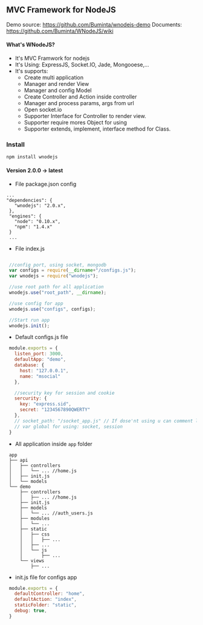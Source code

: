## MVC Framework for NodeJS
Demo source: https://github.com/Buminta/wnodejs-demo
Documents: https://github.com/Buminta/WNodeJS/wiki

#### What's WNodeJS?
- It's MVC Framwork for nodejs
- It's Using: ExpressJS, Socket.IO, Jade, Mongooese,...
- It's supports:
  - Create multi application
  - Manager and render View
  - Manager and config Model
  - Create Controller and Action inside controller
  - Manager and process params, args from url
  - Open socket.io
  - Supporter Interface for Controller to render view.
  - Supporter require mores Object for using
  - Supporter extends, implement, interface method for Class.

### Install
```
npm install wnodejs
```

#### Version 2.0.0 -> latest

 - File package.json config

 ```
 ...
 "dependencies": {
    "wnodejs": "2.0.x",
  },
  "engines": {
    "node": "0.10.x",
    "npm": "1.4.x"
  }
  ...
 ```

 - File index.js
 ``` javascript

  //config port, using socket, mongodb
  var configs = require(__dirname+"/configs.js");
  var wnodejs = require("wnodejs");

  //use root path for all application
  wnodejs.use("root_path", __dirname);

  //use config for app
  wnodejs.use("configs", configs);

  //Start run app
  wnodejs.init();
 ```

 - Default configs.js file

 ``` javascript
  module.exports = {
    listen_port: 3000,
    defaultApp: "demo",
    database: {
      host: "127.0.0.1",
      name: "msocial"
    },

    //security key for session and cookie
    sercurity: {
      key: "express.sid",
      secret: "1234567890QWERTY"
    },
    // socket_path: "/socket_app.js" // If dose'nt using u can comment line here
    // var global for using: socket, session
  }
 ```

 - All application inside ```app``` folder
 ```
  app
  ├── api
  │   ├── controllers
  │   │   └── ... //home.js
  │   ├── init.js
  │   └── models
  └── demo
      ├── controllers
      │   ├── ... //home.js
      ├── init.js
      ├── models
      │   └── ... //auth_users.js
      ├── modules
      │   └── ...
      ├── static
      │   ├── css
      │   │   ├── ...
      │   ├── ...
      │   └── js
      │       ├── ...
      └── views
          ├── ...
 ```

 - init.js file for configs app

 ``` javascript
  module.exports = {
    defaultController: "home",
    defaultAction: "index",
    staticFolder: "static",
    debug: true,
  }
 ```
